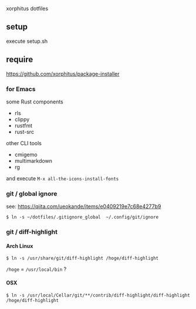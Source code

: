 xorphitus dotfiles

## setup

execute setup.sh

## require

https://github.com/xorphitus/package-installer

### for Emacs
some Rust components

* rls
* clippy
* rustfmt
* rust-src

other CLI tools

* cmigemo
* multimarkdown
* rg

and execute `M-x all-the-icons-install-fonts`

### git / global ignore

see: https://qiita.com/ueokande/items/e0409219e7c68e4277b9

```
$ ln -s ~/dotfiles/.gitignore_global  ~/.config/git/ignore
```

### git / diff-highlight

#### Arch Linux

```
$ ln -s /usr/share/git/diff-highlight /hoge/diff-highlight
```

`/hoge` = `/usr/local/bin` ?

#### OSX

```
$ ln -s /usr/local/Cellar/git/**/contrib/diff-highlight/diff-highlight /hoge/diff-highlight
```

